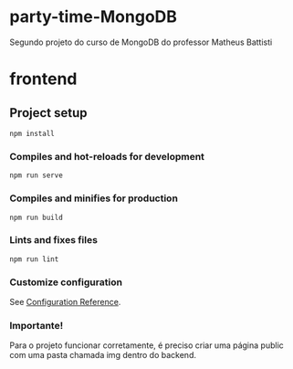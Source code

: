# party-time-MongoDB

Segundo projeto do curso de MongoDB do professor Matheus Battisti

# frontend

## Project setup
```
npm install
```

### Compiles and hot-reloads for development
```
npm run serve
```

### Compiles and minifies for production
```
npm run build
```

### Lints and fixes files
```
npm run lint
```

### Customize configuration
See [Configuration Reference](https://cli.vuejs.org/config/).


### Importante!

Para o projeto funcionar corretamente, é preciso criar uma página public com uma pasta chamada img dentro do backend.
